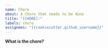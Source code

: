 ```yaml
---
name: Chore
about: A Chore that needs to be done
title: "[CHORE]:"
labels: chore
assignees: "{{cookiecutter.github_username}}"
---
```


**What is the chore?**
